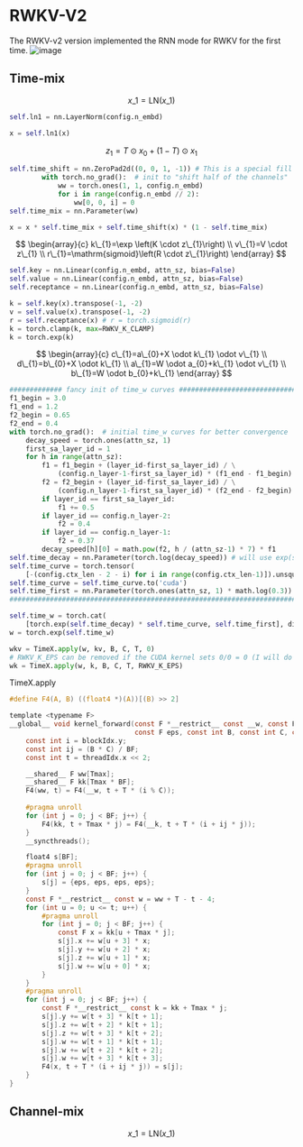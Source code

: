 # RWKV-V2
The RWKV-v2 version implemented the RNN mode for RWKV for the first time.
![image](https://rwkv.cn/_next/image?url=%2F_next%2Fstatic%2Fmedia%2FRWKV-v2-RNN-Architecture.36e56c99.jpg&w=1200&q=75)
## Time-mix
$$x\_{1}=\mathrm{LN}\left(x\_{1}\right)$$
```python
self.ln1 = nn.LayerNorm(config.n_embd)

x = self.ln1(x)
```
$$z_{1}=T \odot x_{0}+(1-T) \odot x_{1}$$
```python
self.time_shift = nn.ZeroPad2d((0, 0, 1, -1)) # This is a special fill operation used to shift the input sequence forward by one step in the time dimension (T).
        with torch.no_grad():  # init to "shift half of the channels"
            ww = torch.ones(1, 1, config.n_embd)
            for i in range(config.n_embd // 2):
                ww[0, 0, i] = 0
self.time_mix = nn.Parameter(ww)

x = x * self.time_mix + self.time_shift(x) * (1 - self.time_mix)
```
$$
\begin{array}{c}
k\_{1}=\exp \left(K \cdot z\_{1}\right) \\
v\_{1}=V \cdot z\_{1} \\
r\_{1}=\mathrm{sigmoid}\left(R \cdot z\_{1}\right)
\end{array}
$$
```python
self.key = nn.Linear(config.n_embd, attn_sz, bias=False)
self.value = nn.Linear(config.n_embd, attn_sz, bias=False)
self.receptance = nn.Linear(config.n_embd, attn_sz, bias=False)

k = self.key(x).transpose(-1, -2)
v = self.value(x).transpose(-1, -2)
r = self.receptance(x) # r = torch.sigmoid(r)
k = torch.clamp(k, max=RWKV_K_CLAMP)
k = torch.exp(k)
```
$$
\begin{array}{c}
c\_{1}=a\_{0}+X \odot k\_{1} \odot v\_{1} \\
d\_{1}=b\_{0}+X \odot k\_{1} \\
a\_{1}=W \odot a_{0}+k\_{1} \odot v\_{1} \\
b\_{1}=W \odot b_{0}+k\_{1}
\end{array}
$$
```python
############# fancy init of time_w curves ###################################
f1_begin = 3.0
f1_end = 1.2
f2_begin = 0.65
f2_end = 0.4
with torch.no_grad():  # initial time_w curves for better convergence
    decay_speed = torch.ones(attn_sz, 1)
    first_sa_layer_id = 1
    for h in range(attn_sz):
        f1 = f1_begin + (layer_id-first_sa_layer_id) / \
            (config.n_layer-1-first_sa_layer_id) * (f1_end - f1_begin)
        f2 = f2_begin + (layer_id-first_sa_layer_id) / \
            (config.n_layer-1-first_sa_layer_id) * (f2_end - f2_begin)
        if layer_id == first_sa_layer_id:
            f1 += 0.5
        if layer_id == config.n_layer-2:
            f2 = 0.4
        if layer_id == config.n_layer-1:
            f2 = 0.37
        decay_speed[h][0] = math.pow(f2, h / (attn_sz-1) * 7) * f1
self.time_decay = nn.Parameter(torch.log(decay_speed)) # will use exp(self.time_decay) to ensure time_decay > 0
self.time_curve = torch.tensor(
    [-(config.ctx_len - 2 - i) for i in range(config.ctx_len-1)]).unsqueeze(0)
self.time_curve = self.time_curve.to('cuda')
self.time_first = nn.Parameter(torch.ones(attn_sz, 1) * math.log(0.3))
#############################################################################

self.time_w = torch.cat(
    [torch.exp(self.time_decay) * self.time_curve, self.time_first], dim=-1)
w = torch.exp(self.time_w)

wkv = TimeX.apply(w, kv, B, C, T, 0)
# RWKV_K_EPS can be removed if the CUDA kernel sets 0/0 = 0 (I will do this later)
wk = TimeX.apply(w, k, B, C, T, RWKV_K_EPS)
```
TimeX.apply
```C
#define F4(A, B) ((float4 *)(A))[(B) >> 2]

template <typename F>
__global__ void kernel_forward(const F *__restrict__ const __w, const F *__restrict__ const __k, F *__restrict__ const x,
                               const F eps, const int B, const int C, const int T) {
    const int i = blockIdx.y;
    const int ij = (B * C) / BF;
    const int t = threadIdx.x << 2;

    __shared__ F ww[Tmax];
    __shared__ F kk[Tmax * BF];
    F4(ww, t) = F4(__w, t + T * (i % C));
    
    #pragma unroll
    for (int j = 0; j < BF; j++) {
        F4(kk, t + Tmax * j) = F4(__k, t + T * (i + ij * j));
    }
    __syncthreads();

    float4 s[BF];
    #pragma unroll
    for (int j = 0; j < BF; j++) {
        s[j] = {eps, eps, eps, eps};
    }
    const F *__restrict__ const w = ww + T - t - 4;
    for (int u = 0; u <= t; u++) {
        #pragma unroll
        for (int j = 0; j < BF; j++) {
            const F x = kk[u + Tmax * j];
            s[j].x += w[u + 3] * x;
            s[j].y += w[u + 2] * x;
            s[j].z += w[u + 1] * x;
            s[j].w += w[u + 0] * x;
        }
    }
    #pragma unroll
    for (int j = 0; j < BF; j++) {
        const F *__restrict__ const k = kk + Tmax * j;
        s[j].y += w[t + 3] * k[t + 1];
        s[j].z += w[t + 2] * k[t + 1];
        s[j].z += w[t + 3] * k[t + 2];
        s[j].w += w[t + 1] * k[t + 1];
        s[j].w += w[t + 2] * k[t + 2];
        s[j].w += w[t + 3] * k[t + 3];
        F4(x, t + T * (i + ij * j)) = s[j];
    }
}
```


## Channel-mix
$$ x\_{1}=\mathrm{LN}\left(x\_{1}\right) $$
